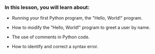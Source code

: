 ### In this lesson, you will learn about: 

- Running your first Python program, the "Hello, World!" program. 

- How to modify the "Hello, World!" program to greet a user by name. 

- The use of comments in Python code.  

- How to identify and correct a syntax error. 